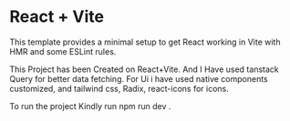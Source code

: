 # React + Vite

This template provides a minimal setup to get React working in Vite with HMR and some ESLint rules.

This Project has been Created on React+Vite.
And I Have used tanstack Query for better data fetching.
For Ui i have used native components customized, and tailwind css,
Radix, react-icons for icons.

To run the project Kindly run npm run dev .
